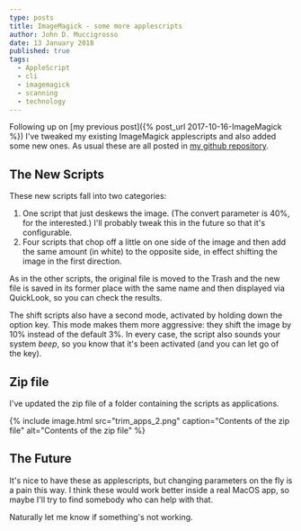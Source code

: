 ```yaml
---
type: posts 
title: ImageMagick - some more applescripts
author: John D. Muccigrosso
date: 13 January 2018
published: true
tags:
  - AppleScript
  - cli
  - imagemagick
  - scanning
  - technology
---
```


Following up on [my previous post]({% post_url 2017-10-16-ImageMagick %}) I've tweaked my existing ImageMagick applescripts and also added some new ones. As usual these are all posted in [my github repository](https://github.com/Jmuccigr/AppleScripts/tree/master/ImageMagick).

## The New Scripts

These new scripts fall into two categories:

1. One script that just deskews the image. (The convert parameter is 40%, for the interested.) I'll probably tweak this in the future so that it's configurable.
1. Four scripts that chop off a little on one side of the image and then add the same amount (in white) to the opposite side, in effect shifting the image in the first direction.

As in the other scripts, the original file is moved to the Trash and the new file is saved in its former place with the same name and then displayed via QuickLook, so you can check the results.

The shift scripts also have a second mode, activated by holding down the option key. This mode makes them more aggressive: they shift the image by 10% instead of the default 3%. In every case, the script also sounds your system *beep*, so you know that it's been activated (and you can let go of the key).

## Zip file

I've updated the zip file of a folder containing the scripts as applications.

{% include image.html 
    src="trim_apps_2.png"
    caption="Contents of the zip file"
    alt="Contents of the zip file" 
%}

## The Future

It's nice to have these as applescripts, but changing parameters on the fly is a pain this way. I think these would work better inside a real MacOS app, so maybe I'll try to find somebody who can help with that.

Naturally let me know if something's not working.
